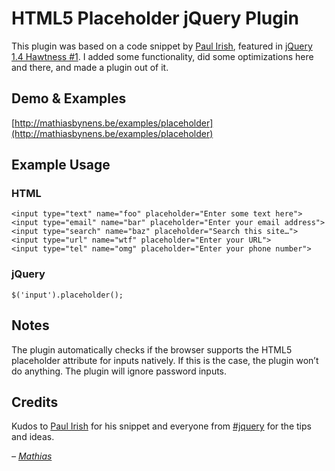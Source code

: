 # HTML5 Placeholder jQuery Plugin

This plugin was based on a code snippet by [Paul Irish](http://paulirish.com/), featured in [jQuery 1.4 Hawtness #1](http://jquery14.com/day-05/jquery-1-4-hawtness-1-with-paul-irish). I added some functionality, did some optimizations here and there, and made a plugin out of it.

## Demo & Examples

[http://mathiasbynens.be/examples/placeholder](http://mathiasbynens.be/examples/placeholder)

## Example Usage

### HTML

    <input type="text" name="foo" placeholder="Enter some text here">
    <input type="email" name="bar" placeholder="Enter your email address">
    <input type="search" name="baz" placeholder="Search this site…">
    <input type="url" name="wtf" placeholder="Enter your URL">
    <input type="tel" name="omg" placeholder="Enter your phone number">

### jQuery

    $('input').placeholder();

## Notes

The plugin automatically checks if the browser supports the HTML5 placeholder attribute for inputs natively. If this is the case, the plugin won’t do anything.
The plugin will ignore password inputs.

## Credits

Kudos to [Paul Irish](http://paulirish.com/) for his snippet and everyone from [#jquery](http://webchat.freenode.net/?channels=jquery) for the tips and ideas.

_– [Mathias](http://mathiasbynens.be/)_